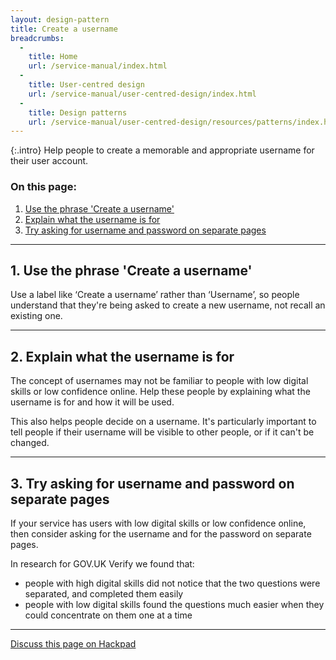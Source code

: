 ```yaml
---
layout: design-pattern
title: Create a username
breadcrumbs:
  -
    title: Home
    url: /service-manual/index.html
  -
    title: User-centred design
    url: /service-manual/user-centred-design/index.html
  -
    title: Design patterns
    url: /service-manual/user-centred-design/resources/patterns/index.html
---
```


{:.intro}
Help people to create a memorable and appropriate username for their user account.



### On this page:

1. [Use the phrase 'Create a username'](#section-1)
2. [Explain what the username is for](#section-2)
3. [Try asking for username and password on separate pages](#section-3)

---

<h2 class="heading-36" id="section-1">1. Use the phrase 'Create a username'</h2>

Use a label like ‘Create a username’ rather than ‘Username’, so people understand that they're being asked to create a new username, not recall an existing one.

---

<h2 class="heading-36" id="section-2">2. Explain what the username is for</h2>

The concept of usernames may not be familiar to people with low digital skills or low confidence online.
Help these people by explaining what the username is for and how it will be used.

This also helps people decide on a username. It's particularly important to tell people if their username will be visible to other people, or if it can't be changed.

---

<h2 class="heading-36" id="section-3">3. Try asking for username and password on separate pages</h2>

If your service has users with low digital skills or low confidence online, then consider asking for the username and for the password on separate pages.

In research for GOV.UK Verify we found that:

* people with high digital skills did not notice that the two questions were separated, and completed them easily
* people with low digital skills found the questions much easier when they could concentrate on them one at a time

---

[Discuss this page on Hackpad](https://designpatterns.hackpad.com/Create-a-username-osqJ5dQdvpR)

